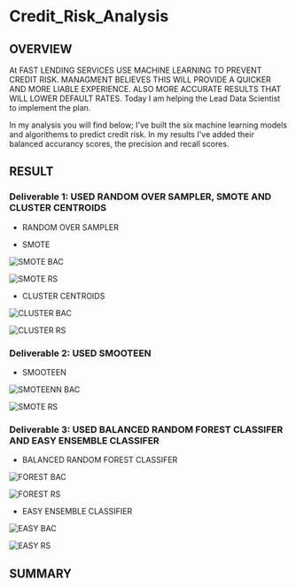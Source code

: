 # Credit_Risk_Analysis

## OVERVIEW
At FAST LENDING SERVICES USE MACHINE LEARNING TO PREVENT CREDIT RISK. MANAGMENT BELIEVES THIS WILL PROVIDE A QUICKER AND MORE LIABLE EXPERIENCE. ALSO MORE ACCURATE RESULTS THAT WILL LOWER DEFAULT RATES. Today I am helping the Lead Data Scientist to implement the plan. 

In my analysis you will find below; I've built the six machine learning models and algorithems to predict credit risk. In my results I've added their balanced accurancy scores, the precision and recall scores.

## RESULT
### Deliverable 1: USED RANDOM OVER SAMPLER, SMOTE AND CLUSTER CENTROIDS 
- RANDOM OVER SAMPLER



- SMOTE 

![SMOTE BAC](https://user-images.githubusercontent.com/95388367/163750253-c77499da-4742-4ad0-9765-b84c3923013b.png)


![SMOTE RS](https://user-images.githubusercontent.com/95388367/163750267-478653cb-b944-4313-9ba0-c7bb3df316b2.png)

- CLUSTER CENTROIDS

![CLUSTER BAC](https://user-images.githubusercontent.com/95388367/163750302-93d10f2d-d227-4c28-ac2c-d0e381e5f4e4.png)

![CLUSTER RS](https://user-images.githubusercontent.com/95388367/163750319-41ffad03-6673-40d0-a056-1e036d8377d7.png)


### Deliverable 2: USED SMOOTEEN 
- SMOOTEEN 

![SMOTEENN BAC](https://user-images.githubusercontent.com/95388367/163750346-be911087-9420-4656-acdd-4d05aa278bd4.png)

![SMOTE RS](https://user-images.githubusercontent.com/95388367/163750354-ef037bf5-371f-424a-80c8-8a47c5b703c3.png)


### Deliverable 3: USED BALANCED RANDOM FOREST CLASSIFER AND EASY ENSEMBLE CLASSIFER 
- BALANCED RANDOM FOREST CLASSIFER

![FOREST BAC](https://user-images.githubusercontent.com/95388367/163750378-d736daae-4d4f-4447-a600-9899d880d98b.png)

![FOREST RS](https://user-images.githubusercontent.com/95388367/163750386-61ed2c6c-cbc5-4567-a940-2b4ce2038e24.png)


- EASY ENSEMBLE CLASSIFIER 

![EASY BAC](https://user-images.githubusercontent.com/95388367/163750398-5b1e7fea-c670-4cf4-b543-fc0260805679.png)

![EASY RS](https://user-images.githubusercontent.com/95388367/163750412-d4f74dbb-535f-4d62-b2b4-aee55e05604b.png)

## SUMMARY 

